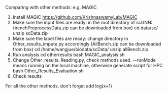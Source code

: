 Comparing with other methods:
e.g. MAGIC
1. Install MAGIC <https://github.com/KrishnaswamyLab/MAGIC>
2. Make sure the input files are ready: in the root directory of scGNN: (benchPreprocessData.zip can be downloaded from box)
    cd data/sc/
    unzip scData.zip
3. Make sure the label files are ready: change directory in Other_results_impute.py accordingly (AllBench.zip can be downloaded from box)
    cd /home/wangjue/biodata/scData/ 
    unzip allBench.zip
4. Run analysis
    cd otherresults
    bash MAGIC_analysis.sh
5. Change Other_results_Reading.py, check methods used. --runMode means running on the local machine, otherwise generate script for HPC
    bash Other_Results_Evaluation.sh
6. Check results

For all the other methods. don't forget add log(x+1)